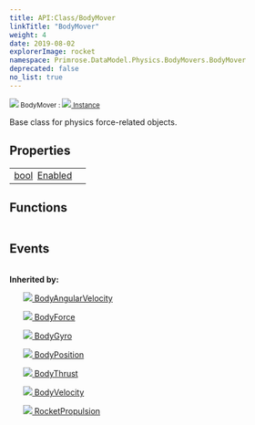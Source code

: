 ```yaml
---
title: API:Class/BodyMover
linkTitle: "BodyMover"
weight: 4
date: 2019-08-02
explorerImage: rocket
namespace: Primrose.DataModel.Physics.BodyMovers.BodyMover
deprecated: false
no_list: true
---
```

<small class="inheritance">
<span class="" href="/docs/api-reference/Class/BodyMover"><img src="/icons/silk/rocket.png"/>&nbsp;BodyMover</span>&nbsp;:&nbsp;<a class="" href="/docs/api-reference/Class/Instance"><img src="/icons/silk/default.png"/>&nbsp;Instance</a></small>
<p class="summary">

Base class for physics force-related objects.

</p>
 
## Properties
 
<table class="studiohide">
<tbody>
<tr class="function-row ">
<td style="vertical-align:top;white-space:normal;">
<div>
<a class="type" href="/docs/api-reference/System/Primitives#boolean">bool</a><span class="method-body" style="text-indent: -2em; padding-left: 0.5em"><a class="name" href="Enabled">Enabled</a></span></td>
<td style="vertical-align:top;white-space:normal;">
</td>
</tr>

</tbody>
</table>
 
## Functions
 
<table class="studiohide">
<tbody>
</tbody>
</table>
 
## Events
 
<table class="studiohide">
<tbody>
</tbody>
</table>
<b>
Inherited by:</b>
<div class="inheritors">
<ul class="root">
<a class="" href="/docs/api-reference/Class/BodyAngularVelocity"><img src="/icons/silk/rocket.png"/>&nbsp;BodyAngularVelocity</a>
<ul class="nested">
</ul>
<a class="" href="/docs/api-reference/Class/BodyForce"><img src="/icons/silk/rocket.png"/>&nbsp;BodyForce</a>
<ul class="nested">
</ul>
<a class="" href="/docs/api-reference/Class/BodyGyro"><img src="/icons/silk/rocket.png"/>&nbsp;BodyGyro</a>
<ul class="nested">
</ul>
<a class="" href="/docs/api-reference/Class/BodyPosition"><img src="/icons/silk/rocket.png"/>&nbsp;BodyPosition</a>
<ul class="nested">
</ul>
<a class="" href="/docs/api-reference/Class/BodyThrust"><img src="/icons/silk/rocket.png"/>&nbsp;BodyThrust</a>
<ul class="nested">
</ul>
<a class="" href="/docs/api-reference/Class/BodyVelocity"><img src="/icons/silk/rocket.png"/>&nbsp;BodyVelocity</a>
<ul class="nested">
</ul>
<a class="" href="/docs/api-reference/Class/RocketPropulsion"><img src="/icons/silk/rocket.png"/>&nbsp;RocketPropulsion</a>
<ul class="nested">
</ul>
</ul>
</div>
